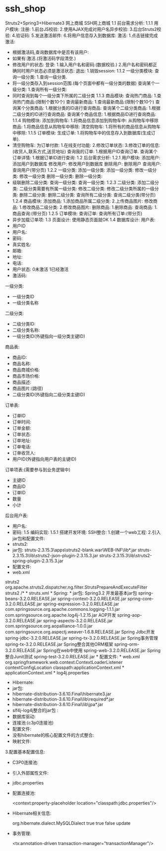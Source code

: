 # ssh_shop
Struts2+Spring3+Hibernate3 网上商城
SSH网上商城
1.1	前台需求分析:
1.1.1	用户模块:
注册:
1.前台JS校验:
2.使用AJAX完成对用户名异步校验:
3.后台Struts2校验:
4.验证码:
5.发送激活邮件:
6.将用户信息存入到数据库:
激活:
1.点击链接完成激活:
* 根据激活码,查询数据库中是否有该用户:
* 如果有:激活.(将激活码字段清空.)
* 修改用户的状态:
登录:
1.输入用户名和密码:(数据校验.)
2.用户名和密码都正确同时用户状态必须是激活状态:
退出:
1.销毁session:
1.1.2	一级分类模块:
查询一级分类:
1.查询一级分类.
* 将一级分类存入到session范围.(每个页面中都有一级分类的数据)
查询某个一级分类:
1.查询所有一级分类:
* 同时查询到每个一级分类下所属的二级分类
1.1.3	商品模块:
查询热门商品:
1.查询热门商品:(限制个数10个)
查询最新商品:
1.查询最新商品:(限制个数10个)
查询某个分类商品:
1.根据分类的ID进行查询商品:
查询某个二级分类商品:
1.根据二级分类的ID进行查询商品:
查询某个商品信息:
1.根据商品ID进行查询商品:
1.1.4	购物模块:
添加到购物车:
1.将商品信息添加到购物车中:
从购物车中移除商品:
1.将商品信息从购物车中移除:
清空购物车:
1.将所有的商品信息从购物车中移除:
1.1.5	订单模块:
生成订单:
1.将购物车中的信息存入到数据库(生成订单).
* 清空购物车:
为订单付款:
1.在线支付功能:
2.修改订单状态:
3.修改订单的信息:(收货人,联系方式,送货地址)
查询我的订单:
1.根据用户ID查询订单.
查询某个订单详情:
1.根据订单ID进行查询:
1.2	后台需求分析:
1.2.1	用户模块:
添加用户:
添加用户到数据库
修改用户:
修改用户到数据库
删除用户:
删除用户
查询用户:
查询用户(带分页)
1.2.2	一级分类:
添加一级分类:
添加一级分类:
修改一级分类:
修改一级分类
删除一级分类:
删除一级分类:
* 级联删除二级分类:
查询一级分类:
查询一级分类:
1.2.3	二级分类:
添加二级分类:
二级分类需要有所属一级分类:
修改二级分类:
修改二级分类所属的一级分类:
删除二级分类:
删除二级分类:
查询所有二级分类:
查询二级分类(带分页)
1.2.4	商品模块:
添加商品:
1.添加商品所属二级分类:
2.上传商品图片:
修改商品:
1.修改商品二级分类:
2.修改商品图片:
删除商品:
1.删除商品:
查询商品:
1.商品查询:(带分页)
1.2.5	订单模块:
查询订单:
查询所有订单:(带分页)
* 异步加载订单项:
1.3	页面设计:
使用静态页面就OK
1.4	数据库设计:
用户表:
* 用户ID
* 用户名:
* 密码:
* 真实姓名:
* 邮箱:
* 地址:
* 电话:
* 用户状态:	0未激活  1已经激活
* 激活码:

一级分类:
* 一级分类ID
* 一级分类名称

二级分类:
* 二级分类ID:
* 二级分类名称:
* 一级分类ID(外键指向一级分类主键ID)

商品表:
* 商品ID:
* 商品名称:
* 商品商城价格:
* 商品市场价格:
* 商品描述:
* 商品图片:(路径)
* 二级分类ID(外键指向二级分类主键ID)

订单表:
* 订单ID
* 订单时间:
* 订单金额:
* 订单状态:
* 订单地址:
* 订单电话:
* 订单收货人:
* 用户ID(外键指向用户表的主键ID)

订单项表:(需要参与到业务逻辑中)
* 主键ID
* 商品ID
* 订单ID
* 数量
* 小计

后台用户表:
* 用户名:
* 密码:
1.5	编码实现:
1.5.1	搭建开发环境:
SSH整合:
1.创建一个web工程:
2.引入jar包和配置文件:
* struts2:
* jar包:
struts-2.3.15.3\apps\struts2-blank.war\WEB-INF\lib\*.jar
struts-2.3.15.3\lib\struts2-json-plugin-2.3.15.3.jar
struts-2.3.15.3\lib\struts2-spring-plugin-2.3.15.3.jar
* 配置文件:
* web.xml
 <!-- 配置Struts2的核心过滤器 -->
 <filter>
 	<filter-name>struts2</filter-name>
 	<filter-class>
org.apache.struts2.dispatcher.ng.filter.StrutsPrepareAndExecuteFilter
</filter-class>
 </filter>
 
 <filter-mapping>
 	<filter-name>struts2</filter-name>
 	<url-pattern>/*</url-pattern>
 </filter-mapping>
* struts.xml
* Spring:
* jar包:
Spring3.2 开发最基本jar包
spring-beans-3.2.0.RELEASE.jar
spring-context-3.2.0.RELEASE.jar
spring-core-3.2.0.RELEASE.jar
spring-expression-3.2.0.RELEASE.jar
com.springsource.org.apache.commons.logging-1.1.1.jar
com.springsource.org.apache.log4j-1.2.15.jar
AOP开发
spring-aop-3.2.0.RELEASE.jar
spring-aspects-3.2.0.RELEASE.jar
com.springsource.org.aopalliance-1.0.0.jar
com.springsource.org.aspectj.weaver-1.6.8.RELEASE.jar
Spring Jdbc开发
spring-jdbc-3.2.0.RELEASE.jar
spring-tx-3.2.0.RELEASE.jar
Spring事务管理
spring-tx-3.2.0.RELEASE.jar
Spring整合其他ORM框架
spring-orm-3.2.0.RELEASE.jar
Spring在web中使用
spring-web-3.2.0.RELEASE.jar
Spring整合Junit测试
spring-test-3.2.0.RELEASE.jar
* 配置文件:
* web.xml
 <!-- 配置Spring的核心监听器 -->
 <listener>
 	<listener-class>org.springframework.web.context.ContextLoaderListener</listener-class>
 </listener>
 
 <context-param>
 	<param-name>contextConfigLocation</param-name>
 	<param-value>classpath:applicationContext.xml</param-value>
 </context-param>
* applicationContext.xml
* log4j.properties

* Hibernate:
* jar包:
* hibernate-distribution-3.6.10.Final\hibernate3.jar
* hibernate-distribution-3.6.10.Final\lib\required\*.jar
* hibernate-distribution-3.6.10.Final\lib\jpa\*.jar
* slf4j-log4j整合的jar包 :
* 数据库驱动:
* 连接池:(c3p0连接池)
* 配置文件:
* 没有hibernate的核心配置文件的方式整合:
* 映射文件:

3.配置基本配置信息:
* C3P0连接池:
* 引入外部属性文件:
* jdbc.properties
* 配置连接池:
	<!-- 配置连接池: -->
	<!-- 引入外部属性文件 -->
	<context:property-placeholder location="classpath:jdbc.properties"/>
	<!-- 配置C3P0连接池: -->
	<bean id="dataSource" class="com.mchange.v2.c3p0.ComboPooledDataSource">
		<property name="driverClass" value="${jdbc.driver}"/>
		<property name="jdbcUrl" value="${jdbc.url}"/>
		<property name="user" value="${jdbc.user}"/>
		<property name="password" value="${jdbc.password}"/>
	</bean>

* Hibernate相关信息:
	<!-- Hibernate的相关信息 -->
	<bean id="sessionFactory" class="org.springframework.orm.hibernate3.LocalSessionFactoryBean">
		<!-- 注入连接池 -->
		<property name="dataSource" ref="dataSource"/>
		<!-- 配置Hibernate的其他的属性 -->
		<property name="hibernateProperties">
			<props>
				<prop key="hibernate.dialect">org.hibernate.dialect.MySQLDialect</prop>
				<prop key="hibernate.show_sql">true</prop>
				<prop key="hibernate.format_sql">true</prop>
				<prop key="hibernate.connection.autocommit">false</prop>
				<prop key="hibernate.hbm2ddl.auto">update</prop>
			</props>
		</property>
		<!-- 配置Hibernate的映射文件 -->
		
	</bean>

* 事务管理:
	<!-- 事务管理: -->
	<!-- 事务管理器 -->
	<bean id="transactionManager" class="org.springframework.orm.hibernate3.HibernateTransactionManager">
		<property name="sessionFactory" ref="sessionFactory"/>
	</bean>
	
	<!-- 开启注解事务 -->
	<tx:annotation-driven transaction-manager="transactionManager"/>
